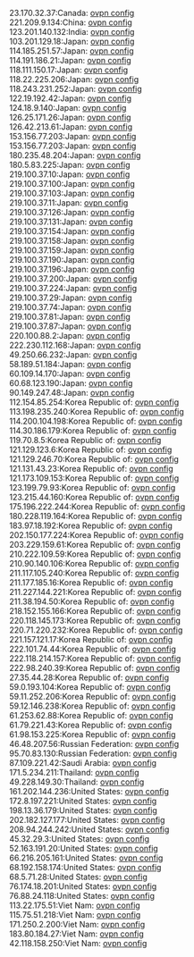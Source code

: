 23.170.32.37:Canada: [ovpn config](vpn/23_170_32_37.ovpn)  
221.209.9.134:China: [ovpn config](vpn/221_209_9_134.ovpn)  
123.201.140.132:India: [ovpn config](vpn/123_201_140_132.ovpn)  
103.201.129.18:Japan: [ovpn config](vpn/103_201_129_18.ovpn)  
114.185.251.57:Japan: [ovpn config](vpn/114_185_251_57.ovpn)  
114.191.186.21:Japan: [ovpn config](vpn/114_191_186_21.ovpn)  
118.111.150.17:Japan: [ovpn config](vpn/118_111_150_17.ovpn)  
118.22.225.206:Japan: [ovpn config](vpn/118_22_225_206.ovpn)  
118.243.231.252:Japan: [ovpn config](vpn/118_243_231_252.ovpn)  
122.19.192.42:Japan: [ovpn config](vpn/122_19_192_42.ovpn)  
124.18.9.140:Japan: [ovpn config](vpn/124_18_9_140.ovpn)  
126.25.171.26:Japan: [ovpn config](vpn/126_25_171_26.ovpn)  
126.42.213.61:Japan: [ovpn config](vpn/126_42_213_61.ovpn)  
153.156.77.203:Japan: [ovpn config](vpn/153_156_77_203.ovpn)  
153.156.77.203:Japan: [ovpn config](vpn/153_156_77_203.ovpn)  
180.235.48.204:Japan: [ovpn config](vpn/180_235_48_204.ovpn)  
180.5.83.225:Japan: [ovpn config](vpn/180_5_83_225.ovpn)  
219.100.37.10:Japan: [ovpn config](vpn/219_100_37_10.ovpn)  
219.100.37.100:Japan: [ovpn config](vpn/219_100_37_100.ovpn)  
219.100.37.103:Japan: [ovpn config](vpn/219_100_37_103.ovpn)  
219.100.37.11:Japan: [ovpn config](vpn/219_100_37_11.ovpn)  
219.100.37.126:Japan: [ovpn config](vpn/219_100_37_126.ovpn)  
219.100.37.131:Japan: [ovpn config](vpn/219_100_37_131.ovpn)  
219.100.37.154:Japan: [ovpn config](vpn/219_100_37_154.ovpn)  
219.100.37.158:Japan: [ovpn config](vpn/219_100_37_158.ovpn)  
219.100.37.159:Japan: [ovpn config](vpn/219_100_37_159.ovpn)  
219.100.37.190:Japan: [ovpn config](vpn/219_100_37_190.ovpn)  
219.100.37.196:Japan: [ovpn config](vpn/219_100_37_196.ovpn)  
219.100.37.200:Japan: [ovpn config](vpn/219_100_37_200.ovpn)  
219.100.37.224:Japan: [ovpn config](vpn/219_100_37_224.ovpn)  
219.100.37.29:Japan: [ovpn config](vpn/219_100_37_29.ovpn)  
219.100.37.74:Japan: [ovpn config](vpn/219_100_37_74.ovpn)  
219.100.37.81:Japan: [ovpn config](vpn/219_100_37_81.ovpn)  
219.100.37.87:Japan: [ovpn config](vpn/219_100_37_87.ovpn)  
220.100.88.2:Japan: [ovpn config](vpn/220_100_88_2.ovpn)  
222.230.112.168:Japan: [ovpn config](vpn/222_230_112_168.ovpn)  
49.250.66.232:Japan: [ovpn config](vpn/49_250_66_232.ovpn)  
58.189.51.184:Japan: [ovpn config](vpn/58_189_51_184.ovpn)  
60.109.14.170:Japan: [ovpn config](vpn/60_109_14_170.ovpn)  
60.68.123.190:Japan: [ovpn config](vpn/60_68_123_190.ovpn)  
90.149.247.48:Japan: [ovpn config](vpn/90_149_247_48.ovpn)  
112.154.85.254:Korea Republic of: [ovpn config](vpn/112_154_85_254.ovpn)  
113.198.235.240:Korea Republic of: [ovpn config](vpn/113_198_235_240.ovpn)  
114.200.104.198:Korea Republic of: [ovpn config](vpn/114_200_104_198.ovpn)  
114.30.186.179:Korea Republic of: [ovpn config](vpn/114_30_186_179.ovpn)  
119.70.8.5:Korea Republic of: [ovpn config](vpn/119_70_8_5.ovpn)  
121.129.123.6:Korea Republic of: [ovpn config](vpn/121_129_123_6.ovpn)  
121.129.246.70:Korea Republic of: [ovpn config](vpn/121_129_246_70.ovpn)  
121.131.43.23:Korea Republic of: [ovpn config](vpn/121_131_43_23.ovpn)  
121.173.109.153:Korea Republic of: [ovpn config](vpn/121_173_109_153.ovpn)  
123.199.79.93:Korea Republic of: [ovpn config](vpn/123_199_79_93.ovpn)  
123.215.44.160:Korea Republic of: [ovpn config](vpn/123_215_44_160.ovpn)  
175.196.222.244:Korea Republic of: [ovpn config](vpn/175_196_222_244.ovpn)  
180.228.119.164:Korea Republic of: [ovpn config](vpn/180_228_119_164.ovpn)  
183.97.18.192:Korea Republic of: [ovpn config](vpn/183_97_18_192.ovpn)  
202.150.177.224:Korea Republic of: [ovpn config](vpn/202_150_177_224.ovpn)  
203.229.159.61:Korea Republic of: [ovpn config](vpn/203_229_159_61.ovpn)  
210.222.109.59:Korea Republic of: [ovpn config](vpn/210_222_109_59.ovpn)  
210.90.140.106:Korea Republic of: [ovpn config](vpn/210_90_140_106.ovpn)  
211.117.105.240:Korea Republic of: [ovpn config](vpn/211_117_105_240.ovpn)  
211.177.185.16:Korea Republic of: [ovpn config](vpn/211_177_185_16.ovpn)  
211.227.144.221:Korea Republic of: [ovpn config](vpn/211_227_144_221.ovpn)  
211.38.194.50:Korea Republic of: [ovpn config](vpn/211_38_194_50.ovpn)  
218.152.155.166:Korea Republic of: [ovpn config](vpn/218_152_155_166.ovpn)  
220.118.145.173:Korea Republic of: [ovpn config](vpn/220_118_145_173.ovpn)  
220.71.220.232:Korea Republic of: [ovpn config](vpn/220_71_220_232.ovpn)  
221.157.121.17:Korea Republic of: [ovpn config](vpn/221_157_121_17.ovpn)  
222.101.74.44:Korea Republic of: [ovpn config](vpn/222_101_74_44.ovpn)  
222.118.214.157:Korea Republic of: [ovpn config](vpn/222_118_214_157.ovpn)  
222.98.240.39:Korea Republic of: [ovpn config](vpn/222_98_240_39.ovpn)  
27.35.44.28:Korea Republic of: [ovpn config](vpn/27_35_44_28.ovpn)  
59.0.193.104:Korea Republic of: [ovpn config](vpn/59_0_193_104.ovpn)  
59.11.252.206:Korea Republic of: [ovpn config](vpn/59_11_252_206.ovpn)  
59.12.146.238:Korea Republic of: [ovpn config](vpn/59_12_146_238.ovpn)  
61.253.62.88:Korea Republic of: [ovpn config](vpn/61_253_62_88.ovpn)  
61.79.221.43:Korea Republic of: [ovpn config](vpn/61_79_221_43.ovpn)  
61.98.153.225:Korea Republic of: [ovpn config](vpn/61_98_153_225.ovpn)  
46.48.207.56:Russian Federation: [ovpn config](vpn/46_48_207_56.ovpn)  
95.70.83.130:Russian Federation: [ovpn config](vpn/95_70_83_130.ovpn)  
87.109.221.42:Saudi Arabia: [ovpn config](vpn/87_109_221_42.ovpn)  
171.5.234.211:Thailand: [ovpn config](vpn/171_5_234_211.ovpn)  
49.228.149.30:Thailand: [ovpn config](vpn/49_228_149_30.ovpn)  
161.202.144.236:United States: [ovpn config](vpn/161_202_144_236.ovpn)  
172.8.197.221:United States: [ovpn config](vpn/172_8_197_221.ovpn)  
198.13.36.179:United States: [ovpn config](vpn/198_13_36_179.ovpn)  
202.182.127.177:United States: [ovpn config](vpn/202_182_127_177.ovpn)  
208.94.244.242:United States: [ovpn config](vpn/208_94_244_242.ovpn)  
45.32.29.3:United States: [ovpn config](vpn/45_32_29_3.ovpn)  
52.163.191.20:United States: [ovpn config](vpn/52_163_191_20.ovpn)  
66.216.205.161:United States: [ovpn config](vpn/66_216_205_161.ovpn)  
68.192.158.174:United States: [ovpn config](vpn/68_192_158_174.ovpn)  
68.5.71.28:United States: [ovpn config](vpn/68_5_71_28.ovpn)  
76.174.18.201:United States: [ovpn config](vpn/76_174_18_201.ovpn)  
76.88.24.118:United States: [ovpn config](vpn/76_88_24_118.ovpn)  
113.22.175.51:Viet Nam: [ovpn config](vpn/113_22_175_51.ovpn)  
115.75.51.218:Viet Nam: [ovpn config](vpn/115_75_51_218.ovpn)  
171.250.2.200:Viet Nam: [ovpn config](vpn/171_250_2_200.ovpn)  
183.80.184.27:Viet Nam: [ovpn config](vpn/183_80_184_27.ovpn)  
42.118.158.250:Viet Nam: [ovpn config](vpn/42_118_158_250.ovpn)  
